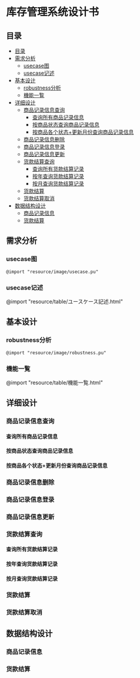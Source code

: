 # 库存管理系统设计书
## 目录
<!-- toc orderedList:0 depthFrom:2 depthTo:6 -->

* [目录](#目录)
* [需求分析](#需求分析)
  * [usecase图](#usecase图)
  * [usecase记述](#usecase记述)
* [基本设计](#基本设计)
  * [robustness分析](#robustness分析)
  * [機能一覧](#機能一覧)
* [详细设计](#详细设计)
  * [商品记录信息查询](#商品记录信息查询)
    * [查询所有商品记录信息](#查询所有商品记录信息)
    * [按商品状态查询商品记录信息](#按商品状态查询商品记录信息)
    * [按商品各个状态+更新月份查询商品记录信息](#按商品各个状态更新月份查询商品记录信息)
  * [商品记录信息删除](#商品记录信息删除)
  * [商品记录信息登录](#商品记录信息登录)
  * [商品记录信息更新](#商品记录信息更新)
  * [货款结算查询](#货款结算查询)
    * [查询所有货款结算记录](#查询所有货款结算记录)
    * [按年查询货款结算记录](#按年查询货款结算记录)
    * [按月查询货款结算记录](#按月查询货款结算记录)
  * [货款结算](#货款结算)
  * [货款结算取消](#货款结算取消)
* [数据结构设计](#数据结构设计)
  * [商品记录信息](#商品记录信息)
  * [货款结算](#货款结算-1)

<!-- tocstop -->

## 需求分析
### usecase图
~~~@plantuml
@import "resource/image/usecase.pu"
~~~

### usecase记述
@import "resource/table/ユースケース記述.html"

## 基本设计
### robustness分析
~~~@plantuml
@import "resource/image/robustness.pu"
~~~

### 機能一覧
@import "resource/table/機能一覧.html"

## 详细设计
### 商品记录信息查询
#### 查询所有商品记录信息
#### 按商品状态查询商品记录信息
#### 按商品各个状态+更新月份查询商品记录信息

### 商品记录信息删除
### 商品记录信息登录
### 商品记录信息更新
### 货款结算查询
#### 查询所有货款结算记录
#### 按年查询货款结算记录
#### 按月查询货款结算记录
### 货款结算
### 货款结算取消

## 数据结构设计
### 商品记录信息
### 货款结算
